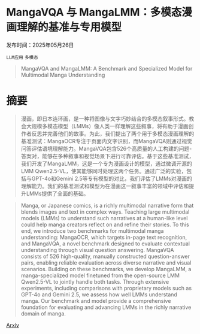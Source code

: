 # MangaVQA 与 MangaLMM：多模态漫画理解的基准与专用模型

发布时间：2025年05月26日

`LLM应用` `多模态`

> MangaVQA and MangaLMM: A Benchmark and Specialized Model for Multimodal Manga Understanding

# 摘要

> 漫画，即日本连环画，是一种将图像与文字巧妙结合的多模态叙事形式。教会大规模多模态模型（LMMs）像人类一样理解这些叙事，将有助于漫画创作者反思并完善他们的故事。为此，我们提出了两个用于多模态漫画理解的基准测试：MangaOCR专注于页面内文字识别，而MangaVQA则通过视觉问答评估语境理解能力。MangaVQA包含526个高质量的人工构建的问题-答案对，能够在多种叙事和视觉场景下进行可靠评估。基于这些基准测试，我们开发了MangaLMM，这是一个专为漫画设计的模型，通过微调开源的LMM Qwen2.5-VL，使其能够同时处理这两个任务。通过广泛的实验，包括与GPT-4o和Gemini 2.5等专有模型的对比，我们评估了LMMs对漫画的理解能力。我们的基准测试和模型为在漫画这一叙事丰富的领域中评估和提升LMMs提供了全面的基础。

> Manga, or Japanese comics, is a richly multimodal narrative form that blends images and text in complex ways. Teaching large multimodal models (LMMs) to understand such narratives at a human-like level could help manga creators reflect on and refine their stories. To this end, we introduce two benchmarks for multimodal manga understanding: MangaOCR, which targets in-page text recognition, and MangaVQA, a novel benchmark designed to evaluate contextual understanding through visual question answering. MangaVQA consists of 526 high-quality, manually constructed question-answer pairs, enabling reliable evaluation across diverse narrative and visual scenarios. Building on these benchmarks, we develop MangaLMM, a manga-specialized model finetuned from the open-source LMM Qwen2.5-VL to jointly handle both tasks. Through extensive experiments, including comparisons with proprietary models such as GPT-4o and Gemini 2.5, we assess how well LMMs understand manga. Our benchmark and model provide a comprehensive foundation for evaluating and advancing LMMs in the richly narrative domain of manga.

[Arxiv](https://arxiv.org/abs/2505.20298)